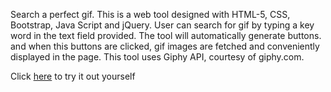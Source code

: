 Search a perfect gif. This is a web tool designed with HTML-5, CSS, Bootstrap, Java Script and jQuery. User can search for gif by typing a key word in the text field provided. The tool will automatically generate buttons. and when this buttons are clicked, gif images are fetched and conveniently displayed in the page. This tool uses Giphy API, courtesy of giphy.com. 

Click [here](https://ydahal1.github.io/Giffy/.) to try it out yourself

